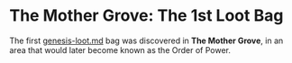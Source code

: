 # The Mother Grove: The 1st Loot Bag

The first [genesis-loot.md](../../../welcome-to-loot/what-is-loot/genesis-loot.md "mention") bag was discovered in **The Mother Grove**, in an area that would later become known as the Order of Power.
